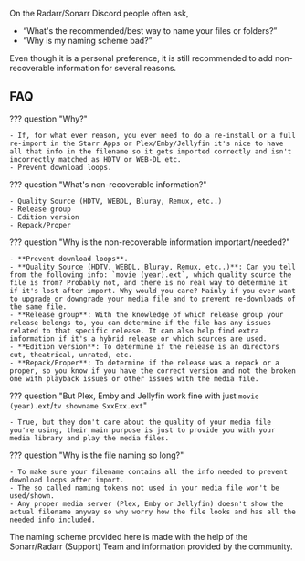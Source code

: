 <!-- markdownlint-disable MD041-->
On the Radarr/Sonarr Discord people often ask,

- “What's the recommended/best way to name your files or folders?”
- “Why is my naming scheme bad?”

Even though it is a personal preference, it is still recommended to add non-recoverable information for several reasons.

## FAQ

??? question "Why?"

    - If, for what ever reason, you ever need to do a re-install or a full re-import in the Starr Apps or Plex/Emby/Jellyfin it's nice to have all that info in the filename so it gets imported correctly and isn't incorrectly matched as HDTV or WEB-DL etc.
    - Prevent download loops.

??? question "What's non-recoverable information?"

    - Quality Source (HDTV, WEBDL, Bluray, Remux, etc..)
    - Release group
    - Edition version
    - Repack/Proper

??? question "Why is the non-recoverable information important/needed?"

    - **Prevent download loops**.
    - **Quality Source (HDTV, WEBDL, Bluray, Remux, etc..)**: Can you tell from the following info: `movie (year).ext`, which quality source the file is from? Probably not, and there is no real way to determine it if it's lost after import. Why would you care? Mainly if you ever want to upgrade or downgrade your media file and to prevent re-downloads of the same file.
    - **Release group**: With the knowledge of which release group your release belongs to, you can determine if the file has any issues related to that specific release. It can also help find extra information if it's a hybrid release or which sources are used.
    - **Edition version**: To determine if the release is an directors cut, theatrical, unrated, etc.
    - **Repack/Proper**: To determine if the release was a repack or a proper, so you know if you have the correct version and not the broken one with playback issues or other issues with the media file.

??? question "But Plex, Emby and Jellyfin work fine with just `movie (year).ext`/`tv showname SxxExx.ext`"

    - True, but they don't care about the quality of your media file you're using, their main purpose is just to provide you with your media library and play the media files.

??? question "Why is the file naming so long?"

    - To make sure your filename contains all the info needed to prevent download loops after import.
    - The so called naming tokens not used in your media file won't be used/shown.
    - Any proper media server (Plex, Emby or Jellyfin) doesn't show the actual filename anyway so why worry how the file looks and has all the needed info included.

The naming scheme provided here is made with the help of the Sonarr/Radarr (Support) Team and information provided by the community.
<!-- markdownlint-enable MD041-->
